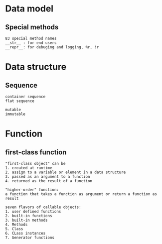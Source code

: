 
# Data model
## Special methods
    83 special method names
    __str__ : for end users
    __repr__: for debuging and logging, %r, !r
    
# Data structure
## Sequence
    container sequence
    flat sequence
    
    mutable
    immutable
    
    
# Function
## first-class function
    "first-class object" can be    
    1. created at runtime
    2. assign to a variable or element in a data structure
    3. passed as an argument to a function
    4. returned as the result of a function
   
    "higher-order" function:
    a function that takes a function as argument or return a function as result
    
    seven flavors of callable objects:
    1. user defined functions
    2. built-in functions
    3. built-in methods
    4. Methods
    5. Class
    6. CLass instances
    7. Generator functions

